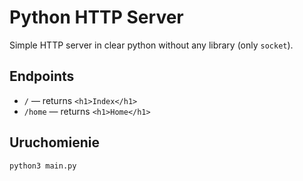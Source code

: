 # Python HTTP Server

Simple HTTP server in clear python without any library (only `socket`).

## Endpoints

- `/` — returns `<h1>Index</h1>`
- `/home` — returns `<h1>Home</h1>`

## Uruchomienie

```bash
python3 main.py
